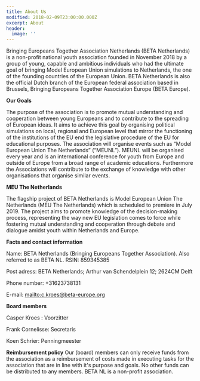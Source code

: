 ```yaml
---
title: About Us
modified: 2018-02-09T23:00:00.000Z
excerpt: About
header:
  image: ''
---
```

Bringing Europeans Together Association Netherlands (BETA Netherlands) is a non-profit national youth association founded in November 2018 by a group of young, capable and ambitious individuals who had the ultimate goal of bringing Model European Union simulations to Netherlands, the one of the founding countries of the European Union.BETA Netherlands is also the official Dutch branch of the European federal association based in Brussels, Bringing Europeans Together Association Europe (BETA Europe).

**Our Goals**

The purpose of the association is to promote mutual understanding and cooperation between young Europeans and to contribute to the spreading of European ideas. It aims to achieve this goal by organising political simulations on local, regional and European level that mirror the functioning of the institutions of the EU end the legislative procedure of the EU for educational purposes. The association will organise events such as “Model European Union The Netherlands” (“MEUNL”). MEUNL will be organised every year and is an international conference for youth from Europe and outside of Europe from a broad range of academic educations. Furthermore the Associations will contribute to the exchange of knowledge with other organisations that organise similar events.


**MEU The Netherlands**

 The flagship project of BETA Netherlands is Model European Union The Netherlands (MEU The Netherlands) which is scheduled to premiere in July 2019. The project aims to promote knowledge of the decision-making process, representing the way new EU legislation comes to force while fostering mutual understanding and cooperation through debate and dialogue amidst youth within Netherlands and Europe.

 **Facts and contact information**

Name: BETA Netherlands (Bringing Europeans Together Association). Also referred to as BETA NL.
RSIN: 859345385

Post adress: BETA Netherlands; Arthur van Schendelplein 12; 2624CM Delft

Phone number: +31623738131

E-mail: <mailto:c.kroes@beta-europe.org>


**Board members**

Casper Kroes :    Voorzitter

Frank Cornelisse: Secretaris

Koen Schrier:     Penningmeester

**Reimbursement policy**
Our (board) members can only receive funds from the association as a reimbursement of costs made in executing tasks for the association that are in line with it's purpose and goals. No other funds can be distributed to any members. BETA NL is a non-profit association.
